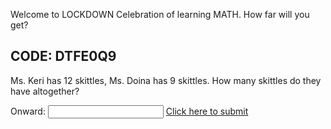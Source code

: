 Welcome to LOCKDOWN Celebration of learning MATH. How far will you get? 

## CODE: DTFE0Q9

Ms. Keri has 12 skittles, Ms. Doina has 9 skittles. How many skittles do they have altogether?

Onward: <input id='password' type='text'  />
<a href="https://MerrickMath.github.io/MerrickMath.github.io-CelebrateMath/9GMFA6P.html" onclick="javascript:return validatePass()">  Click here to submit  </a>
<script>
function validatePass(){
    if(document.getElementById('password').value == '21'){
        return true;
    }else{
        alert('wrong password!!');
        return false;
    }
}
</script>

